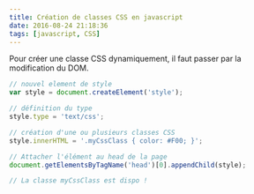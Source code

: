 ```yaml
---
title: Création de classes CSS en javascript
date: 2016-08-24 21:18:36
tags: [javascript, CSS]
---
```


Pour créer une classe CSS dynamiquement, il faut passer par la modification du DOM.

```javascript
// nouvel element de style
var style = document.createElement('style');

// définition du type
style.type = 'text/css';

// création d'une ou plusieurs classes CSS
style.innerHTML = '.myCssClass { color: #F00; }';

// Attacher l'élément au head de la page
document.getElementsByTagName('head')[0].appendChild(style);

// La classe myCssClass est dispo !

```
